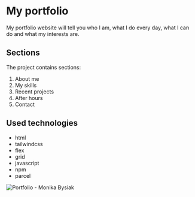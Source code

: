 # My portfolio
My portfolio website will tell you who I am, what I do every day, what I can do and what my interests are.
## Sections
The project contains sections:
1. About me
2. My skills
3. Recent projects
4. After hours
5. Contact

## Used technologies
- html
- tailwindcss
- flex
- grid
- javascript
- npm
- parcel

![Portfolio - Monika Bysiak](https://portfolio-bysiak.netlify.app/og.png)
